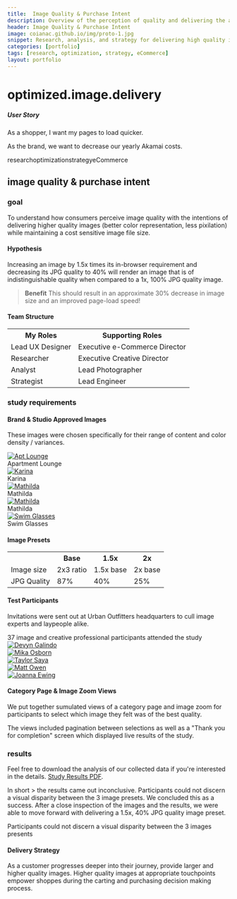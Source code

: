 ```yaml
---
title:  Image Quality & Purchase Intent
description: Overview of the perception of quality and delivering the appropriate quality image based on a customers liklihood to purchase
header: Image Quality & Purchase Intent
image: coianac.github.io/img/proto-1.jpg
snippet: Research, analysis, and strategy for delivering high quality images without bloating image size
categories: [portfolio]
tags: [research, optimization, strategy, eCommerce]
layout: portfolio
---
```


<h1>optimized.image.delivery</h1>

<div class="block-head">
<h5>User Story</h5>
<p>As a shopper, I want my pages to load quicker.</p>
<p>As the brand, we want to decrease our yearly Akamai costs.</p>
</div>

<pill>research</pill><pill>optimization</pill><pill>strategy</pill><pill>eCommerce</pill>

<h2>image quality & purchase intent</h2>
<h3>goal</h3>
<p>To understand how consumers perceive image quality with the intentions of delivering higher quality images (better color representation, less pixilation) while maintaining a cost sensitive image file size.</p>

<h4>Hypothesis</h4>
<p>Increasing an image by 1.5x times its in-browser requirement and decreasing its JPG quality to 40% will render an image that is of indistinguishable quality when compared to a 1x, 100% JPG quality image.</p>
<blockquote><b>Benefit</b> This should result in an approximate 30% decrease in image size and an improved page-load speed!</blockquote>

<h4>Team Structure</h4>
<table>
  <tr>
    <th>My Roles</th>
    <th>Supporting Roles</th>
  </tr>
  <tr>
    <td>Lead UX Designer  </td>
    <td>Executive e-Commerce Director</td>
  </tr>
  <tr>
    <td>Researcher</td>
    <td>Executive Creative Director</td>
  </tr>
  <tr>
    <td>Analyst</td>
    <td>Lead Photographer</td>
  </tr>
  <tr>
    <td>Strategist</td>
    <td>Lead Engineer</td>
  </tr>
</table>

<h3>study requirements</h3>
<h4>Brand & Studio Approved Images</h4>
<p>These images were chosen specifically for their range of content and color density / variances.</p>

<div class="block">
  <div class="responsive">
  <div class="gallery">
    <a target="_blank" href="http://images.urbanoutfitters.com/is/image/UrbanOutfitters/aptlounge?$medium$">
      <img src="http://images.urbanoutfitters.com/is/image/UrbanOutfitters/aptlounge?$medium$" alt="Apt Lounge">
    </a>
    <div class="desc">Apartment Lounge</div>
  </div>
</div>

<div class="responsive">
  <div class="gallery">
    <a target="_blank" href="http://images.urbanoutfitters.com/is/image/UrbanOutfitters/karinax45?$medium$">
      <img src="http://images.urbanoutfitters.com/is/image/UrbanOutfitters/karinax45?$medium$" alt="Karina">
    </a>
    <div class="desc">Karina</div>
  </div>
</div>

<div class="responsive">
  <div class="gallery">
    <a target="_blank" href="http://images.urbanoutfitters.com/is/image/UrbanOutfitters/matildax45?$medium$">
      <img src="http://images.urbanoutfitters.com/is/image/UrbanOutfitters/matildax45?$medium$" alt="Mathilda">
    </a>
    <div class="desc">Mathilda</div>
  </div>
</div>

<div class="responsive">
  <div class="gallery">
    <a target="_blank" href="http://images.urbanoutfitters.com/is/image/UrbanOutfitters/MathildaYellow?$medium$">
      <img src="http://images.urbanoutfitters.com/is/image/UrbanOutfitters/MathildaYellow?$medium$" alt="Mathilda">
    </a>
    <div class="desc">Mathilda</div>
  </div>
</div>

<div class="responsive">
  <div class="gallery">
    <a target="_blank" href="http://images.urbanoutfitters.com/is/image/UrbanOutfitters/swimglasses?$medium$">
      <img src="http://images.urbanoutfitters.com/is/image/UrbanOutfitters/swimglasses?$medium$" alt="Swim Glasses">
    </a>
    <div class="desc">Swim Glasses</div>
  </div>
</div>

<div class="clearfix"></div>

</div>

<h4>Image Presets</h4>
 <table>
  <tr>
    <th></th>
    <th>Base</th>
    <th>1.5x</th>
    <th>2x</th>
  </tr>
  <tr>
    <td>Image size</td>
    <td>2x3 ratio</td>
    <td>1.5x base</td>
    <td>2x base</td>
  </tr>
  <tr>
	<td>JPG Quality</td>
  	<td>87%</td>
  	<td>40%</td>
	<td>25%</td>
  </tr>
 </table>
 
 <h4>Test Participants</h4>
 <p>Invitations were sent out at Urban Outfitters headquarters to cull image experts and laypeople alike.</p>
 <quoteblock>37 image and creative professional participants attended the study</quoteblock>
 
 <div class="responsive">
  <div class="gallery">
    <a target="_blank" href="coianac.github.io/img/devynGalindo.jpg">
      <img src="coianac.github.io/img/devynGalindo.jpg" alt="Devyn Galindo">
    </a>
  </div>
</div>

<div class="responsive">
  <div class="gallery">
    <a target="_blank"href="coianac.github.io/img/mikaOsborn.jpg">
      <img src="coianac.github.io/img/mikaOsborn.jpg" alt="Mika Osborn">
    </a>
  </div>
</div>

<div class="responsive">
  <div class="gallery">
    <a target="_blank"href="coianac.github.io/img/taylorSaya.jpg">
      <img src="coianac.github.io/img/taylorSaya.jpg" alt="Taylor Saya">
    </a>
  </div>
</div>

<div class="responsive">
  <div class="gallery">
    <a target="_blank"href="coianac.github.io/img/mattOwen.jpg">
      <img src="coianac.github.io/img/mattOwen.jpg" alt="Matt Owen">
    </a>
  </div>
</div>

<div class="responsive">
  <div class="gallery">
    <a target="_blank"href="coianac.github.io/img/joannaEwing2.jpg">
      <img src="coianac.github.io/img/joannaEwing2.jpg" alt="Joanna Ewing">
    </a>
  </div>
</div>

<div class="clearfix"></div>

</div>

<h4>Category Page & Image Zoom Views</h4>
<p>We put together sumulated views of a category page and image zoom for participants to select which image they felt was of the best quality.</p>
<p>The views included pagination between selections as well as a "Thank you for completion" screen which displayed live results of the study.</p>

<div class="block">
</div>

<h3>results</h3>
<p>Feel free to download the analysis of our collected data if you're interested in the details. <a href="coianac.github.io/img/Study Results_1.1.pdf">Study Results PDF</a>.</p>
<p>In short > the results came out inconclusive. Participants could not discern a visual disparity between the 3 image presets. We concluded this as a success. After a close inspection of the images and the results, we were able to move forward with delivering a 1.5x, 40% JPG quality image preset.</p>
<quoteblock>Participants could not discern a visual disparity between the 3 images presents</quoteblock>

<h4>Delivery Strategy</h4>
<p>As a customer progresses deeper into their journey, provide larger and higher quality images. Higher quality images at appropriate touchpoints empower shoppes during the carting and purchasing decision making process.</p>
